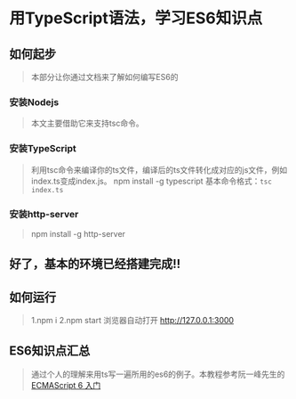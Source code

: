 # 用TypeScript语法，学习ES6知识点

## 如何起步
>本部分让你通过文档来了解如何编写ES6的
### 安装Nodejs
>本文主要借助它来支持tsc命令。
### 安装TypeScript
>利用tsc命令来编译你的ts文件，编译后的ts文件转化成对应的js文件，例如index.ts变成index.js。
>npm install -g typescript
>基本命令格式：`tsc index.ts`

### 安装http-server
>npm install -g http-server 


**好了，基本的环境已经搭建完成!!**
----
## 如何运行
>1.npm i
>2.npm start
>浏览器自动打开 http://127.0.0.1:3000
## ES6知识点汇总
>通过个人的理解来用ts写一遍所用的es6的例子。本教程参考阮一峰先生的[ECMAScript 6 入门](http://es6.ruanyifeng.com/)
